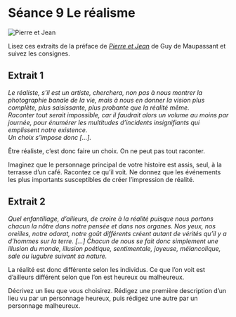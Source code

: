 
# Séance 9 Le réalisme
![Pierre et Jean](Image%2016-09-2016%2013-56.jpeg "Pierre et Jean")

Lisez ces extraits de la préface de [_Pierre et Jean_](http://gallica.bnf.fr/ark:/12148/bpt6k54031786.r=pierre%20et%20jean%20maupassant?rk=21459;2 "Pierre et Jean") de Guy de Maupassant et suivez les consignes.

## Extrait 1
_Le réaliste, s’il est un artiste, cherchera, non pas à nous montrer la photographie banale de la vie, mais à nous en donner la vision plus complète, plus saisissante, plus probante que la réalité même.  
Raconter tout serait impossible, car il faudrait alors un volume au moins par journée, pour énumérer les multitudes d’incidents insignifiants qui emplissent notre existence.  
Un choix s’impose donc [...]._

Être réaliste, c’est donc faire un choix. On ne peut pas tout raconter.

Imaginez que le personnage principal de votre histoire est assis, seul, à la terrasse d’un café. Racontez ce qu’il voit. Ne donnez que les événements les plus importants susceptibles de créer l’impression de réalité.

## Extrait 2
_Quel enfantillage, d’ailleurs, de croire à la réalité puisque nous portons chacun la nôtre dans notre pensée et dans nos organes. Nos yeux, nos oreilles, notre odorat, notre goût différents créent autant de vérités qu’il y a d’hommes sur la terre. [...] Chacun de nous se fait donc simplement une illusion du monde, illusion poétique, sentimentale, joyeuse, mélancolique, sale ou lugubre suivant sa nature._

La réalité est donc différente selon les individus. Ce que l’on voit est d’ailleurs différent selon que l’on est heureux ou malheureux.

Décrivez un lieu que vous choisirez. Rédigez une première description d’un lieu vu par un personnage heureux, puis rédigez une autre par un personnage malheureux.